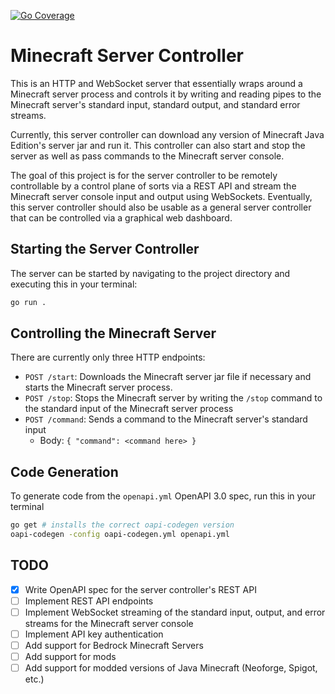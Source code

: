 [![Go Coverage](https://github.com/raian621/minecraft-server-controller/wiki/coverage.svg)](https://raw.githack.com/wiki/raian621/minecraft-server-controller/coverage.html)

# Minecraft Server Controller

This is an HTTP and WebSocket server that essentially wraps around a Minecraft server process and controls it by writing and reading pipes to the Minecraft server's standard input, standard output, and standard error streams.

Currently, this server controller can download any version of Minecraft Java Edition's server jar and run it. This controller can also start and stop the server as well as pass commands to the Minecraft server console.

The goal of this project is for the server controller to be remotely controllable by a control plane of sorts via a REST API and stream the Minecraft server console input and output using WebSockets. Eventually, this server controller should also be usable as a general server controller that can be controlled via a graphical web dashboard.

## Starting the Server Controller

The server can be started by navigating to the project directory and executing this in your terminal:

```sh
go run .
```

## Controlling the Minecraft Server

There are currently only three HTTP endpoints:

- `POST /start`: Downloads the Minecraft server jar file if necessary and starts the Minecraft server process.
- `POST /stop`: Stops the Minecraft server by writing the `/stop` command to the standard input of the Minecraft server process
- `POST /command`: Sends a command to the Minecraft server's standard input
  - Body: `{ "command": <command here> }` 

## Code Generation

To generate code from the `openapi.yml` OpenAPI 3.0 spec, run this in your terminal

```sh
go get # installs the correct oapi-codegen version
oapi-codegen -config oapi-codegen.yml openapi.yml
```

## TODO

- [x] Write OpenAPI spec for the server controller's REST API
- [ ] Implement REST API endpoints
- [ ] Implement WebSocket streaming of the standard input, output, and error streams for the Minecraft server console
- [ ] Implement API key authentication
- [ ] Add support for Bedrock Minecraft Servers
- [ ] Add support for mods
- [ ] Add support for modded versions of Java Minecraft (Neoforge, Spigot, etc.)
